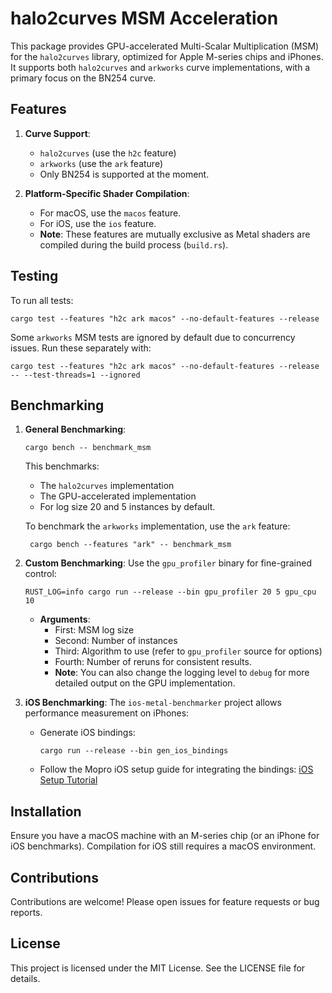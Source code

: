 # halo2curves MSM Acceleration

This package provides GPU-accelerated Multi-Scalar Multiplication (MSM) for the `halo2curves` library, optimized for Apple M-series chips and iPhones. It supports both `halo2curves` and `arkworks` curve implementations, with a primary focus on the BN254 curve.

## Features

1. **Curve Support**:
   - `halo2curves` (use the `h2c` feature)
   - `arkworks` (use the `ark` feature)
   - Only BN254 is supported at the moment.

2. **Platform-Specific Shader Compilation**:
   - For macOS, use the `macos` feature.
   - For iOS, use the `ios` feature.
   - **Note**: These features are mutually exclusive as Metal shaders are compiled during the build process (`build.rs`).

## Testing

To run all tests:
```
cargo test --features "h2c ark macos" --no-default-features --release
```

Some `arkworks` MSM tests are ignored by default due to concurrency issues. Run these separately with:
```
cargo test --features "h2c ark macos" --no-default-features --release -- --test-threads=1 --ignored
```

## Benchmarking

1. **General Benchmarking**:
   ```
   cargo bench -- benchmark_msm
   ```
   This benchmarks:
   - The `halo2curves` implementation
   - The GPU-accelerated implementation
   - For log size 20 and 5 instances by default.
   
    To benchmark the `arkworks` implementation, use the `ark` feature:
   ```
    cargo bench --features "ark" -- benchmark_msm
    ```
2. **Custom Benchmarking**:
   Use the `gpu_profiler` binary for fine-grained control:
   ```
   RUST_LOG=info cargo run --release --bin gpu_profiler 20 5 gpu_cpu 10
   ```
   - **Arguments**:
     - First: MSM log size
     - Second: Number of instances
     - Third: Algorithm to use (refer to `gpu_profiler` source for options)
     - Fourth: Number of reruns for consistent results.
     - **Note**: You can also change the logging level to `debug` for more detailed output on the GPU implementation.

3. **iOS Benchmarking**:
   The `ios-metal-benchmarker` project allows performance measurement on iPhones:
   - Generate iOS bindings:
     ```
     cargo run --release --bin gen_ios_bindings
     ```
   - Follow the Mopro iOS setup guide for integrating the bindings:
     [iOS Setup Tutorial](https://zkmopro.org/docs/setup/ios-setup)

## Installation

Ensure you have a macOS machine with an M-series chip (or an iPhone for iOS benchmarks). Compilation for iOS still requires a macOS environment.

## Contributions

Contributions are welcome! Please open issues for feature requests or bug reports.

## License

This project is licensed under the MIT License. See the LICENSE file for details.